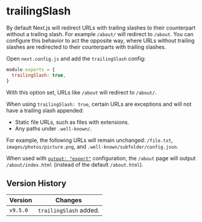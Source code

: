 # trailingSlash

By default Next.js will redirect URLs with trailing slashes to their counterpart without a trailing slash. For example `/about/` will redirect to `/about`. You can configure this behavior to act the opposite way, where URLs without trailing slashes are redirected to their counterparts with trailing slashes.

Open `next.config.js` and add the `trailingSlash` config:

```js filename="next.config.js"
module.exports = {
  trailingSlash: true,
}
```

With this option set, URLs like `/about` will redirect to `/about/`.

When using `trailingSlash: true`, certain URLs are exceptions and will not have a trailing slash appended:

* Static file URLs, such as files with extensions.
* Any paths under `.well-known/`.

For example, the following URLs will remain unchanged: `/file.txt`, `images/photos/picture.png`, and `.well-known/subfolder/config.json`.

When used with [`output: "export"`](/docs/app/guides/static-exports.md) configuration, the `/about` page will output `/about/index.html` (instead of the default `/about.html`).

## Version History

| Version  | Changes                |
| -------- | ---------------------- |
| `v9.5.0` | `trailingSlash` added. |
